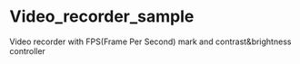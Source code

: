 # Video_recorder_sample
Video recorder with FPS(Frame Per Second) mark and contrast&amp;brightness controller
